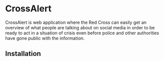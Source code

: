 # CrossAlert

CrossAlert is web application where the Red Cross can easily get an overview of what people are talking about on social media in order 
to be ready to act in a situation of crisis even before police and other authorities have gone public with the information.

## Installation

```


``` 

